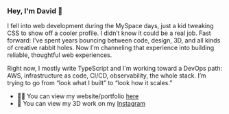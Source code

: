 ### Hey, I'm David 👋

I fell into web development during the MySpace days, just a kid tweaking CSS to show off a cooler profile. I didn’t know it could be a real job. Fast forward: I’ve spent years bouncing between code, design, 3D, and all kinds of creative rabbit holes. Now I'm channeling that experience into building reliable, thoughtful web experiences.

Right now, I mostly write TypeScript and I'm working toward a DevOps path: AWS, infrastructure as code, CI/CD, observability, the whole stack.
I’m trying to go from “look what I built” to “look how it scales.”

- 👨‍💻 You can view my website/portfolio [here](https://www.davidsmolen.dev)
- 📱 You can view my 3D work on my [Instagram](https://www.instagram.com/itsdavehimself)

